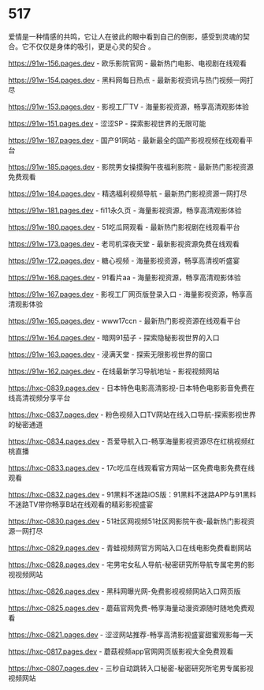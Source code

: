 # 517
爱情是一种情感的共鸣，它让人在彼此的眼中看到自己的倒影，感受到灵魂的契合。它不仅仅是身体的吸引，更是心灵的契合 。

https://91w-156.pages.dev - 欧乐影院官网 - 最新热门电影、电视剧在线观看

https://91w-154.pages.dev - 黑料网每日热点 - 最新影视资讯与热门视频一网打尽

https://91w-153.pages.dev - 影视工厂TV - 海量影视资源，畅享高清观影体验

https://91w-151.pages.dev - 涩涩SP - 探索影视世界的无限可能

https://91w-187.pages.dev - 国产91网站 - 最新最全的国产影视视频在线观看平台

https://91w-185.pages.dev - 影院男女操摸胸午夜福利影院 - 最新热门影视资源免费观看

https://91w-184.pages.dev - 精选福利视频导航 - 最新热门影视资源一网打尽

https://91w-181.pages.dev - fi11永久页 - 海量影视资源，畅享高清观影体验

https://91w-180.pages.dev - 51吃瓜网观看 - 最新热门影视剧在线观看平台

https://91w-173.pages.dev - 老司机深夜天堂 - 最新影视资源免费在线观看

https://91w-172.pages.dev - 糖心视频 - 海量影视资源，畅享高清视听盛宴

https://91w-168.pages.dev - 91看片aa - 海量影视资源，畅享高清观影体验

https://91w-167.pages.dev - 影视工厂网页版登录入口 - 海量影视资源，畅享高清观影体验

https://91w-165.pages.dev - www17ccn - 最新热门影视资源在线观看平台

https://91w-164.pages.dev - 暗网91茄子 - 探索隐秘影视世界的入口

https://91w-163.pages.dev - 浸满天堂 - 探索无限影视世界的窗口

https://91w-162.pages.dev - 在线最新学习导航地址 - 影视视频网站

https://hxc-0839.pages.dev - 日本特色电影高清影视-日本特色电影影音免费在线高清视频分享平台

https://hxc-0837.pages.dev - 粉色视频入口TV网站在线入口导航-探索影视世界的秘密通道

https://hxc-0834.pages.dev - 吾爱导航入口-畅享海量影视资源尽在红桃视频红桃直播

https://hxc-0833.pages.dev - 17c吃瓜在线观看官方网站一区免费电影免费在线观看

https://hxc-0832.pages.dev - 91黑料不迷路iOS版：91黑料不迷路APP与91黑料不迷路TV带你畅享B站在线观看的精彩影视盛宴

https://hxc-0830.pages.dev - 51社区网视频51社区网影院午夜-最新热门影视资源一网打尽

https://hxc-0829.pages.dev - 青蛙视频网官方网站入口在线电影免费看剧网站

https://hxc-0828.pages.dev - 宅男宅女私人导航-秘密研究所导航专属宅男的影视视频网站

https://hxc-0826.pages.dev - 黑科网曝光网-免费影视视频网站入口网页版

https://hxc-0825.pages.dev - 蘑菇官网免费-畅享海量动漫资源随时随地免费观看

https://hxc-0821.pages.dev - 涩涩网站推荐-畅享高清影视盛宴甜蜜观影每一天

https://hxc-0817.pages.dev - 蘑菇视频app官网网页版影视大全免费观看

https://hxc-0807.pages.dev - 三秒自动跳转入口秘密-秘密研究所宅男专属影视视频网站

